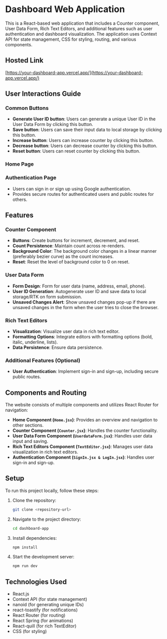 # Dashboard Web Application

This is a React-based web application that includes a Counter component, User Data Form, Rich Text Editors, and additional features such as user authentication and dashboard visualization. The application uses Context API for state management, CSS for styling, routing, and various components.

## Hosted Link
[https://your-dashboard-app.vercel.app/](https://your-dashboard-app.vercel.app/)

## User Interactions Guide

### Common Buttons
- **Generate User ID button**: Users can generate a unique User ID in the User Data Form by clicking this button.
- **Save button**: Users can save their input data to local storage by clicking this button.
- **Increase button**: Users can increase counter by clicking this button.
- **Decrease button**: Users can decrease counter by clicking this button.
- **Reset button**: Users can reset counter by clicking this button.

### Home Page


### Authentication Page

- Users can sign in or sign up using Google authentication.
- Provides secure routes for authenticated users and public routes for others.


## Features

### Counter Component
- **Buttons**: Create buttons for increment, decrement, and reset.
- **Count Persistence**: Maintain count across re-renders.
- **Background Color**: The background color changes in a linear manner (preferably bezier curve) as the count increases.
- **Reset**: Reset the level of background color to 0 on reset.

### User Data Form
- **Form Design**: Form for user data (name, address, email, phone).
- **User ID Generation**: Autogenerate user ID and save data to local storage/RTK on form submission.
- **Unsaved Changes Alert**: Show unsaved changes pop-up if there are unsaved changes in the form when the user tries to close the browser.

### Rich Text Editors
- **Visualization**: Visualize user data in rich text editor.
- **Formatting Options**: Integrate editors with formatting options (bold, italic, underline, lists).
- **Data Persistence**: Ensure data persistence.

### Additional Features (Optional)
- **User Authentication**: Implement sign-in and sign-up, including secure public routes.


## Components and Routing

The website consists of multiple components and utilizes React Router for navigation:

- **Home Component (`Home.jsx`)**: Provides an overview and navigation to other sections.
- **Counter Component (`Counter.jsx`)**: Handles the counter functionality.
- **User Data Form Component (`UserdataForm.jsx`)**: Handles user data input and saving.
- **Rich Text Editors Component (`TextEditor.jsx`)**: Manages user data visualization in rich text editors.
- **Authentication Component (`SignIn.jsx & LogIn.jsx`)**: Handles user sign-in and sign-up.


## Setup

To run this project locally, follow these steps:

1. Clone the repository:
    ```bash
    git clone <repository-url>
    ```
2. Navigate to the project directory:
    ```bash
    cd dashboard-app
    ```
3. Install dependencies:
    ```bash
    npm install
    ```
4. Start the development server:
    ```bash
    npm run dev
    ```

## Technologies Used

- React.js
- Context API (for state management)
- nanoid (for generating unique IDs)
- react-toastify (for notifications)
- React Router (for routing)
- React Spring (for animations)
- React-quill (for rich TextEditor)
- CSS (for styling)
